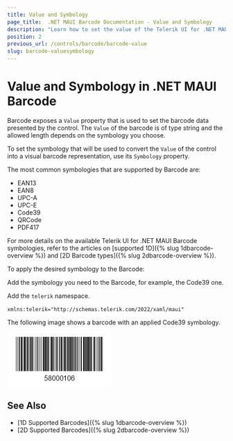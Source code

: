 ```yaml
---
title: Value and Symbology
page_title:  .NET MAUI Barcode Documentation - Value and Symbology
description: "Learn how to set the value of the Telerik UI for .NET MAUI Barcode and control the presented data."
position: 2
previous_url: /controls/barcode/barcode-value
slug: barcode-valuesymbology
---
```


# Value and Symbology in .NET MAUI Barcode

Barcode exposes a `Value` property that is used to set the barcode data presented by the control. The `Value` of the barcode is of type string and the allowed length depends on the symbology you choose.

To set the symbology that will be used to convert the `Value` of the control into a visual barcode representation, use its `Symbology` property.

The most common symbologies that are supported by Barcode are:

* EAN13  
* EAN8  
* UPC-A  
* UPC-E  
* Code39  
* QRCode  
* PDF417   

For more details on the available Telerik UI for .NET MAUI Barcode symbologies, refer to the articles on [supported 1D]({% slug 1dbarcode-overview %}) and [2D Barcode types]({% slug 2dbarcode-overview %}).

To apply the desired symbology to the Barcode:

Add the symbology you need to the Barcode, for example, the Code39 one.

<snippet id='barcode-features-symbology'/>

Add the `telerik` namespace.

```XAML
xmlns:telerik="http://schemas.telerik.com/2022/xaml/maui"
```

The following image shows a barcode with an applied Code39 symbology.

![Barcode Symbology](images/barcode_setsymbology_1.png)

## See Also

- [1D Supported Barcodes]({% slug 1dbarcode-overview %})
- [2D Supported Barcodes]({% slug 2dbarcode-overview %})
